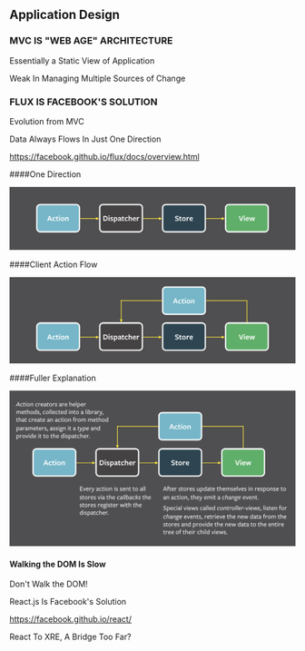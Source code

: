 ## Application Design


### MVC IS "WEB AGE" ARCHITECTURE

Essentially a Static View of Application

Weak In Managing Multiple Sources of Change


### FLUX IS FACEBOOK'S SOLUTION

Evolution from MVC

Data Always Flows In Just One Direction

https://facebook.github.io/flux/docs/overview.html


####One Direction

![Flux Image Phase One](images/flux-simple-f8-diagram-1300w.png)


####Client Action Flow

![Flux Image Phase Two](images/flux-simple-f8-diagram-with-client-action-1300w.png)


####Fuller Explanation

![Flux Image Phase Three](images/flux-simple-f8-diagram-explained-1300w.png)


#### Walking the DOM Is Slow

Don't Walk the DOM!

React.js Is Facebook's Solution

https://facebook.github.io/react/

React To XRE, A Bridge Too Far?
